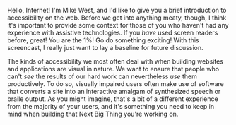 Hello, Internet! I'm Mike West, and I'd like to give you a brief introduction to accessibility on the web. Before we get into anything meaty, though, I think it's important to provide some context for those of you who haven't had any experience with assistive technologies. If you _have_ used screen readers before, great! You are the 1%! Go do something exciting! With this screencast, I really just want to lay a baseline for future discussion.

The kinds of accessibility we most often deal with when building websites and applications are visual in nature. We want to ensure that people who can't _see_ the results of our hard work can nevertheless _use_ them productively. To do so, visually impaired users often make use of software that converts a site into an interactive amalgam of synthesized speech or braile output. As you might imagine, that's a bit of a different experience from the majority of your users, and it's something you need to keep in mind when building that Next Big Thing you're working on.


